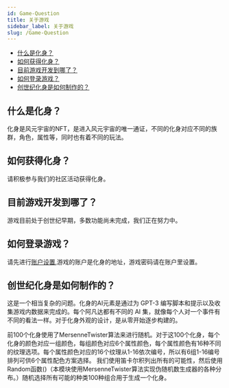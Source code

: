```yaml
---
id: Game-Question
title: 关于游戏
sidebar_label: 关于游戏
slug: /Game-Question
---
```

+ [什么是化身？](#什么是化身？)
+ [如何获得化身？](#如何获得化身？)
+ [目前游戏开发到哪了？](#目前游戏开发到哪了？)
+ [如何登录游戏？](#如何登录游戏？)
+ [创世纪化身是如何制作的？](#创世纪化身是如何制作的？)

## 什么是化身？
化身是风元宇宙的NFT，是进入风元宇宙的唯一通证，不同的化身对应不同的族群，角色，属性等，同时也有着不同的玩法。

## 如何获得化身？
请积极参与我们的社区活动获得化身。

## 目前游戏开发到哪了？
游戏目前处于创世纪早期，多数功能尚未完成，我们正在努力中。

## 如何登录游戏？
请先进行[账户设置](participate),游戏的账户是化身的地址，游戏密码请在账户里设置。

## 创世纪化身是如何制作的？
这是一个相当复杂的问题。化身的AI元素是通过为 GPT-3 编写脚本和提示以及收集游戏内数据来完成的。每个阿凡达都有不同的 AI 集，就像每个人对一个事件有不同的看法一样。对于化身外观的设计，是从零开始逐步构建的。

前100个化身使用了MersenneTwister算法来进行随机。对于这100个化身，每个化身的颜色对应一组颜色，每组颜色对应6个属性颜色，每个属性颜色有16种不同的纹理选项。每个属性颜色对应的16个纹理从1-16依次编号，所以有6组1-16编号排列可供6个属性配色方案选择。
我们使用笛卡尔积列出所有的可能性，然后使用Random函数()（本模块使用MersenneTwister算法实现伪随机数生成器的各种分布。）随机选择所有可能的种类100种组合用于生成一个化身。




